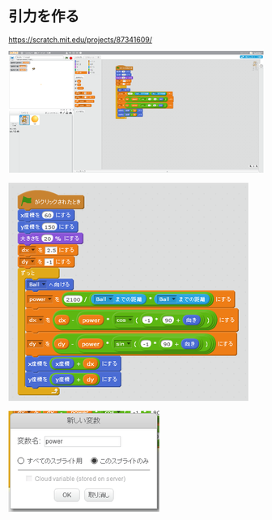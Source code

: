 # 引力を作る

https://scratch.mit.edu/projects/87341609/

![](e001.png)
<br>
<br>
![](s002.png)
<br>
<br>
![](s002_opt01.png)

